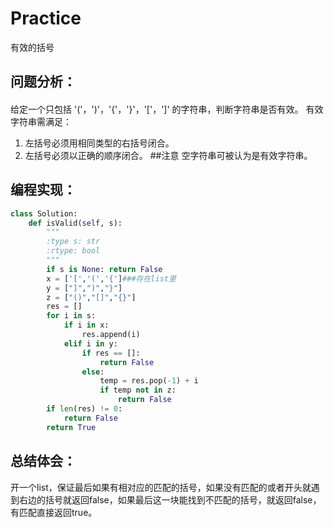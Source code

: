 # Practice
有效的括号
## 问题分析：
#### 
给定一个只包括 '('，')'，'{'，'}'，'['，']' 的字符串，判断字符串是否有效。
有效字符串需满足：
  1.  左括号必须用相同类型的右括号闭合。
  2. 左括号必须以正确的顺序闭合。
##注意
空字符串可被认为是有效字符串。
## 编程实现：
```python
class Solution:
    def isValid(self, s):
        """
        :type s: str
        :rtype: bool
        """
        if s is None: return False  
        x = ['[','(','{']###存在list里
        y = ["]",")","}"]
        z = ["()","[]","{}"]      
        res = []
        for i in s:
            if i in x:
                res.append(i) 
            elif i in y:
                if res == []:
                    return False
                else:
                    temp = res.pop(-1) + i
                    if temp not in z:
                        return False
        if len(res) != 0:
            return False
        return True
```
## 总结体会：
开一个list，保证最后如果有相对应的匹配的括号，如果没有匹配的或者开头就遇到右边的括号就返回false，如果最后这一块能找到不匹配的括号，就返回false，有匹配直接返回true。